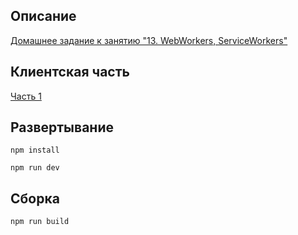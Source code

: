 ## Описание

[Домашнее задание к занятию "13. WebWorkers, ServiceWorkers"](https://github.com/netology-code/ahj-homeworks/tree/AHJ-50/workers#loading-styling)

## Клиентская часть

[Часть 1](https://github.com/neondoll/ahj-homeworks-workers-loading-styling)

## Развертывание

```npm install```

```npm run dev```

## Сборка

```npm run build```
